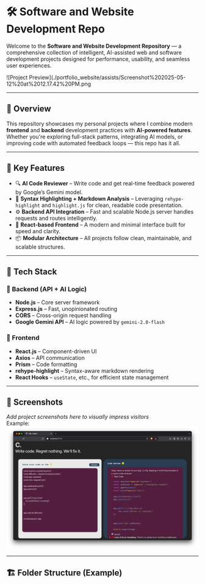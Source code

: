 # 🛠️ Software and Website Development Repo

Welcome to the **Software and Website Development Repository** — a comprehensive collection of intelligent, AI-assisted web and software development projects designed for performance, usability, and seamless user experiences.

![Project Preview](./portfolio_website/assists/Screenshot%202025-05-12%20at%2012.17.42%20PM.png <!-- Replace with actual image file -->

---

## 🚀 Overview

This repository showcases my personal projects where I combine modern **frontend** and **backend** development practices with **AI-powered features**. Whether you're exploring full-stack patterns, integrating AI models, or improving code with automated feedback loops — this repo has it all.

---

## 🧠 Key Features

- 🔍 **AI Code Reviewer** – Write code and get real-time feedback powered by Google’s Gemini model.
- 🧪 **Syntax Highlighting + Markdown Analysis** – Leveraging `rehype-highlight` and `highlight.js` for clean, readable code presentation.
- ⚙️ **Backend API Integration** – Fast and scalable Node.js server handles requests and routes intelligently.
- 💬 **React-based Frontend** – A modern and minimal interface built for speed and clarity.
- 📦 **Modular Architecture** – All projects follow clean, maintainable, and scalable structures.

---

## 🧰 Tech Stack

### 🔹 Backend (API + AI Logic)
- **Node.js** – Core server framework
- **Express.js** – Fast, unopinionated routing
- **CORS** – Cross-origin request handling
- **Google Gemini API** – AI logic powered by `gemini-2.0-flash`

### 🔸 Frontend
- **React.js** – Component-driven UI
- **Axios** – API communication
- **Prism** – Code formatting
- **rehype-highlight** – Syntax-aware markdown rendering
- **React Hooks** – `useState`, etc., for efficient state management

---

## 📸 Screenshots

_Add project screenshots here to visually impress visitors_  
Example:
![AI Code Review in Action](./Code_review_MERN_Proj/Frontend/public/Screenshot%202025-05-12%20at%2011.28.09%20AM.png)

---

## 🏗️ Folder Structure (Example)

